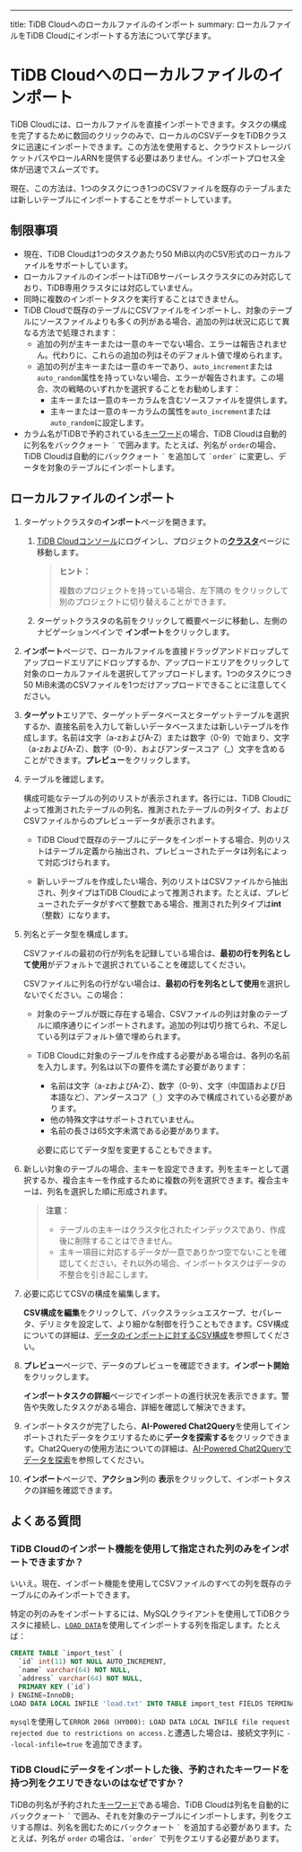 ---
title: TiDB Cloudへのローカルファイルのインポート
summary: ローカルファイルをTiDB Cloudにインポートする方法について学びます。

# TiDB Cloudへのローカルファイルのインポート

TiDB Cloudには、ローカルファイルを直接インポートできます。タスクの構成を完了するために数回のクリックのみで、ローカルのCSVデータをTiDBクラスタに迅速にインポートできます。この方法を使用すると、クラウドストレージバケットパスやロールARNを提供する必要はありません。インポートプロセス全体が迅速でスムーズです。

現在、この方法は、1つのタスクにつき1つのCSVファイルを既存のテーブルまたは新しいテーブルにインポートすることをサポートしています。

## 制限事項

- 現在、TiDB Cloudは1つのタスクあたり50 MiB以内のCSV形式のローカルファイルをサポートしています。
- ローカルファイルのインポートはTiDBサーバーレスクラスタにのみ対応しており、TiDB専用クラスタには対応していません。
- 同時に複数のインポートタスクを実行することはできません。
- TiDB Cloudで既存のテーブルにCSVファイルをインポートし、対象のテーブルにソースファイルよりも多くの列がある場合、追加の列は状況に応じて異なる方法で処理されます：
    - 追加の列が主キーまたは一意のキーでない場合、エラーは報告されません。代わりに、これらの追加の列はそのデフォルト値で埋められます。
    - 追加の列が主キーまたは一意のキーであり、`auto_increment`または`auto_random`属性を持っていない場合、エラーが報告されます。この場合、次の戦略のいずれかを選択することをお勧めします：
        - 主キーまたは一意のキーカラムを含むソースファイルを提供します。
        - 主キーまたは一意のキーカラムの属性を`auto_increment`または`auto_random`に設定します。
- カラム名がTiDBで予約されている[キーワード](/keywords.md)の場合、TiDB Cloudは自動的に列名をバッククォート `` ` `` で囲みます。たとえば、列名が `order`の場合、TiDB Cloudは自動的にバッククォート `` ` `` を追加して `` `order` `` に変更し、データを対象のテーブルにインポートします。

## ローカルファイルのインポート

1. ターゲットクラスタの**インポート**ページを開きます。

    1. [TiDB Cloudコンソール](https://tidbcloud.com/)にログインし、プロジェクトの[**クラスタ**](https://tidbcloud.com/console/clusters)ページに移動します。

        > **ヒント：**
        >
        > 複数のプロジェクトを持っている場合、左下隅の <MDSvgIcon name="icon-left-projects" /> をクリックして別のプロジェクトに切り替えることができます。

    2. ターゲットクラスタの名前をクリックして概要ページに移動し、左側のナビゲーションペインで **インポート**をクリックします。

2. **インポート**ページで、ローカルファイルを直接ドラッグアンドドロップしてアップロードエリアにドロップするか、アップロードエリアをクリックして対象のローカルファイルを選択してアップロードします。1つのタスクにつき50 MiB未満のCSVファイルを1つだけアップロードできることに注意してください。

3. **ターゲット**エリアで、ターゲットデータベースとターゲットテーブルを選択するか、直接名前を入力して新しいデータベースまたは新しいテーブルを作成します。名前は文字（a-zおよびA-Z）または数字（0-9）で始まり、文字（a-zおよびA-Z）、数字（0-9）、およびアンダースコア（_）文字を含めることができます。**プレビュー**をクリックします。

4. テーブルを確認します。

    構成可能なテーブルの列のリストが表示されます。各行には、TiDB Cloudによって推測されたテーブルの列名、推測されたテーブルの列タイプ、およびCSVファイルからのプレビューデータが表示されます。

    - TiDB Cloudで既存のテーブルにデータをインポートする場合、列のリストはテーブル定義から抽出され、プレビューされたデータは列名によって対応づけられます。

    - 新しいテーブルを作成したい場合、列のリストはCSVファイルから抽出され、列タイプはTiDB Cloudによって推測されます。たとえば、プレビューされたデータがすべて整数である場合、推測された列タイプは**int**（整数）になります。

5. 列名とデータ型を構成します。

    CSVファイルの最初の行が列名を記録している場合は、**最初の行を列名として使用**がデフォルトで選択されていることを確認してください。

    CSVファイルに列名の行がない場合は、**最初の行を列名として使用**を選択しないでください。この場合：

    - 対象のテーブルが既に存在する場合、CSVファイルの列は対象のテーブルに順序通りにインポートされます。追加の列は切り捨てられ、不足している列はデフォルト値で埋められます。

    - TiDB Cloudに対象のテーブルを作成する必要がある場合は、各列の名前を入力します。列名は以下の要件を満たす必要があります：

        * 名前は文字（a-zおよびA-Z）、数字（0-9）、文字（中国語および日本語など）、アンダースコア（`_`）文字のみで構成されている必要があります。
        * 他の特殊文字はサポートされていません。
        * 名前の長さは65文字未満である必要があります。

        必要に応じてデータ型を変更することもできます。

6. 新しい対象のテーブルの場合、主キーを設定できます。列を主キーとして選択するか、複合主キーを作成するために複数の列を選択できます。複合主キーは、列名を選択した順に形成されます。

    > **注意：**
    >
    > - テーブルの主キーはクラスタ化されたインデックスであり、作成後に削除することはできません。
    > - 主キー項目に対応するデータが一意でありかつ空でないことを確認してください。それ以外の場合、インポートタスクはデータの不整合を引き起こします。

7. 必要に応じてCSVの構成を編集します。

   **CSV構成を編集**をクリックして、バックスラッシュエスケープ、セパレータ、デリミタを設定して、より細かな制御を行うこともできます。CSV構成についての詳細は、[データのインポートに対するCSV構成](/tidb-cloud/csv-config-for-import-data.md)を参照してください。

8. **プレビュー**ページで、データのプレビューを確認できます。**インポート開始**をクリックします。

    **インポートタスクの詳細**ページでインポートの進行状況を表示できます。警告や失敗したタスクがある場合、詳細を確認して解決できます。

9. インポートタスクが完了したら、**AI-Powered Chat2Query**を使用してインポートされたデータをクエリするために**データを探索する**をクリックできます。Chat2Queryの使用方法についての詳細は、[AI-Powered Chat2Queryでデータを探索](/tidb-cloud/explore-data-with-chat2query.md)を参照してください。

10. **インポート**ページで、**アクション**列の **表示**をクリックして、インポートタスクの詳細を確認できます。

## よくある質問

### TiDB Cloudのインポート機能を使用して指定された列のみをインポートできますか？

いいえ。現在、インポート機能を使用してCSVファイルのすべての列を既存のテーブルにのみインポートできます。

特定の列のみをインポートするには、MySQLクライアントを使用してTiDBクラスタに接続し、[`LOAD DATA`](https://docs.pingcap.com/tidb/stable/sql-statement-load-data)を使用してインポートする列を指定します。たとえば：

```sql
CREATE TABLE `import_test` (
  `id` int(11) NOT NULL AUTO_INCREMENT,
  `name` varchar(64) NOT NULL,
  `address` varchar(64) NOT NULL,
  PRIMARY KEY (`id`)
) ENGINE=InnoDB;
LOAD DATA LOCAL INFILE 'load.txt' INTO TABLE import_test FIELDS TERMINATED BY ',' (name, address);
```

`mysql`を使用して`ERROR 2068 (HY000): LOAD DATA LOCAL INFILE file request rejected due to restrictions on access.`と遭遇した場合は、接続文字列に `--local-infile=true` を追加できます。

### TiDB Cloudにデータをインポートした後、予約されたキーワードを持つ列をクエリできないのはなぜですか？

TiDBの列名が予約された[キーワード](/keywords.md)である場合、TiDB Cloudは列名を自動的にバッククォート `` ` `` で囲み、それを対象のテーブルにインポートします。列をクエリする際は、列名を囲むためにバッククォート `` ` `` を追加する必要があります。たとえば、列名が `order` の場合は、`` `order` `` で列をクエリする必要があります。